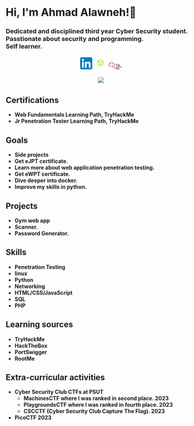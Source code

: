 <head>
    <style>
      a{
        color: inherit;
        text-decoration: none;}
    </style>
</head>

<h1>Hi, I'm Ahmad Alawneh!👋</h1>
<h3>Dedicated and disciplined third year Cyber Security student.
<br>Passtionate about security and programming.<br>
Self learner.</h3>
<div align="center" dir="auto">
  <a href="https://www.linkedin.com/in/ahmad-alawneh-81440952/" style="text-decoration: none;" >
    <img src="https://github.com/AhmadAlawneh3/AhmadAlawneh3/blob/main/LinkedIn_icon.svg.png" width="32px" style="max-width: 100%;">
  </a>
  <a href="https://app.hackthebox.com/users/1109720" style="text-decoration: none;">
    <img src="https://github.com/AhmadAlawneh3/AhmadAlawneh3/blob/main/HTB.png" width="35px" style="max-width: 100%;">
  </a>
  <a href="https://tryhackme.com/p/4L4WN3.H4CK"style="text-decoration: none;">
    <img src="https://github.com/AhmadAlawneh3/AhmadAlawneh3/blob/main/THM.png" width="35px" style="max-width: 100%;">
  </a>
  <br>
  <br>
  <img src="https://www.hackthebox.com/badge/image/1109720" > 
</div>
<h2>Certifications</h2>

- <b>[Web Fundamentals Learning Path, TryHackMe](https://tryhackme-certificates.s3-eu-west-1.amazonaws.com/THM-LO0IFJ4FUE.png)</b>
- <b>Jr Penetration Tester Learning Path, TryHackMe</b>

<h2>Goals</h2>

- <b> Side projects <b>
- <b> Get eJPT certificate. </b>
- <b> Learn more about web application penetration testing. </b>
- <b> Get eWPT certificate. </b>
- <b> Dive deeper into docker. </b>
- <b> Improve my skills in python. </b>

<h2>Projects</h2>

- <b> [Gym web app](https://github.com/AhmadAlawneh3/Gym-web-app) </b>
- <b> Scanner. </b>
- <b> Password Generator. </b>

<h2>Skills</h2>

- Penetration Testing
- linux
- Python
- Networking
- HTML/CSS/JavaScript
- SQL
- PHP

<h2>Learning sources</h2>

- [TryHackMe](https://tryhackme.com/p/4L4WN3.H4CK)
- [HackTheBox](https://app.hackthebox.com/users/1109720)
- PortSwigger
- RootMe

<h2>Extra-curricular activities</h2>

- <b> Cyber Security Club CTFs at PSUT </b>
  - <b> MachinesCTF where I was ranked in second place.  2023 </b>
  - <b> PlaygroundsCTF where I was ranked in fourth place.  2023 </b>
  - <b> CSCCTF (Cyber Security Club Capture The Flag).  2023 </b>
- <b> PicoCTF 2023 </b>

<!--
**AhmadAlawneh3/AhmadAlawneh3** is a ✨ _special_ ✨ repository because its `README.md` (this file) appears on your GitHub profile.

Here are some ideas to get you started:

- 🔭 I’m currently working on ...
- 🌱 I’m currently learning ...
- 👯 I’m looking to collaborate on ...
- 🤔 I’m looking for help with ...
- 💬 Ask me about ...
- 📫 How to reach me: ...
- 😄 Pronouns: ...
- ⚡ Fun fact: ...
-->
